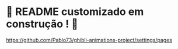 # :construction: README customizado em construção ! :construction:

https://github.com/Pablo73/ghibli-animations-project/settings/pages
